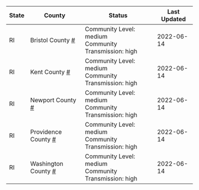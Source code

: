 State | County | Status | Last Updated
--- | --- | --- | --- 
RI | Bristol County <a href="#bristol_county">#</a> | <a name="bristol_county"></a>Community Level: medium<br/>Community Transmission: high | 2022-06-14
RI | Kent County <a href="#kent_county">#</a> | <a name="kent_county"></a>Community Level: medium<br/>Community Transmission: high | 2022-06-14
RI | Newport County <a href="#newport_county">#</a> | <a name="newport_county"></a>Community Level: medium<br/>Community Transmission: high | 2022-06-14
RI | Providence County <a href="#providence_county">#</a> | <a name="providence_county"></a>Community Level: medium<br/>Community Transmission: high | 2022-06-14
RI | Washington County <a href="#washington_county">#</a> | <a name="washington_county"></a>Community Level: medium<br/>Community Transmission: high | 2022-06-14
